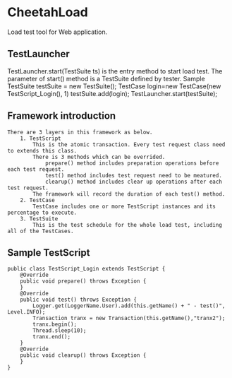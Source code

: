 # CheetahLoad

Load test tool for Web application.

## TestLauncher

  TestLauncher.start(TestSuite ts) is the entry method to start load test. The parameter of start() method is a TestSuite defined by tester. 
  Sample
			TestSuite testSuite = new TestSuite();
			TestCase login=new TestCase(new TestScript_Login(), 1)
			testSuite.add(login);
			TestLauncher.start(testSuite);
	
## Framework introduction

	There are 3 layers in this framework as below.
		1. TestScript
			This is the atomic transaction. Every test request class need to extends this class. 
	  		There is 3 methods which can be overrided. 
    			prepare() method includes preparation operations before each test request.
    			test() method includes test request need to be meatured.
    			clearup() method includes clear up operations after each test request.
  			The framework will record the duration of each test() method. 
		2. TestCase
	  		TestCase includes one or more TestScript instances and its percentage to execute.
		3. TestSuite
  			This is the test schedule for the whole load test, including all of the TestCases.

## Sample TestScript

	public class TestScript_Login extends TestScript {
		@Override
		public void prepare() throws Exception {
		}
		@Override
		public void test() throws Exception {
			Logger.get(LoggerName.User).add(this.getName() + " - test()", Level.INFO);
			Transaction tranx = new Transaction(this.getName(),"tranx2");
			tranx.begin();
			Thread.sleep(10);
			tranx.end();
		}
		@Override
		public void clearup() throws Exception {
		}
	}

